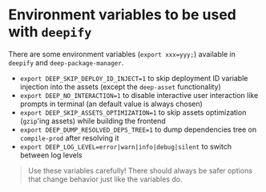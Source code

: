 Environment variables to be used with `deepify`
===============================================

There are some environment variables (`export xxx=yyy;`) available in `deepify`
and `deep-package-manager`.

- `export DEEP_SKIP_DEPLOY_ID_INJECT=1` to skip deployment ID variable injection into the assets (except the `deep-asset` functionality)
- `export DEEP_NO_INTERACTION=1` to disable interactive user interaction like prompts in terminal (an default value is always chosen)
- `export DEEP_SKIP_ASSETS_OPTIMIZATION=1` to skip assets optimization (`gzip`'ing assets) while building the frontend
- `export DEEP_DUMP_RESOLVED_DEPS_TREE=1` to dump dependencies tree on `compile-prod` after resolving it
- `export DEEP_LOG_LEVEL=error|warn|info|debug|silent` to switch between log levels

> Use these variables carefully!
> There should always be safer options that change behavior just like the variables do.

